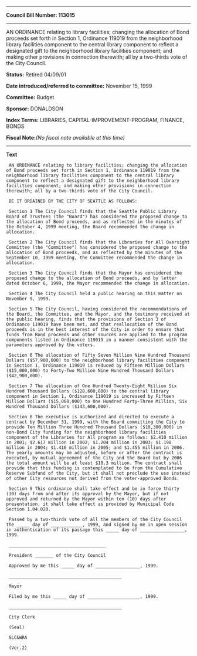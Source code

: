 

********

**Council Bill Number: 113015**
********

 AN ORDINANCE relating to library facilities; changing the allocation of Bond proceeds set forth in Section 1, Ordinance 119019 from the neighborhood library facilities component to the central library component to reflect a designated gift to the neighborhood library facilities component; and making other provisions in connection therewith; all by a two-thirds vote of the City Council.

**Status:** Retired 04/09/01
   
   
**Date introduced/referred to committee:** November 15, 1999
   
**Committee:** Budget
   
**Sponsor:** DONALDSON
   
   
**Index Terms:** LIBRARIES, CAPITAL-IMPROVEMENT-PROGRAM, FINANCE, BONDS

**Fiscal Note:**_(No fiscal note available at this time)_

********

**Text**
   
```
 AN ORDINANCE relating to library facilities; changing the allocation of Bond proceeds set forth in Section 1, Ordinance 119019 from the neighborhood library facilities component to the central library component to reflect a designated gift to the neighborhood library facilities component; and making other provisions in connection therewith; all by a two-thirds vote of the City Council.

 BE IT ORDAINED BY THE CITY OF SEATTLE AS FOLLOWS:

 Section 1 The City Council finds that the Seattle Public Library Board of Trustees (the "Board") has considered the proposed change to the allocation of Bond proceeds, and as reflected in the minutes of the October 4, 1999 meeting, the Board recommended the change in allocation.

 Section 2 The City Council finds that the Libraries for All Oversight Committee (the "Committee") has considered the proposed change to the allocation of Bond proceeds, and as reflected by the minutes of the September 10, 1999 meeting, the Committee recommended the change in allocation.

 Section 3 The City Council finds that the Mayor has considered the proposed change to the allocation of Bond proceeds, and by letter dated October 6, 1999, the Mayor recommended the change in allocation.

 Section 4 The City Council held a public hearing on this matter on November 9, 1999.

 Section 5 The City Council, having considered the recommendations of the Board, the Committee, and the Mayor, and the testimony received at the public hearing, finds that the provisions of Section 3 of Ordinance 119019 have been met, and that reallocation of the Bond proceeds is in the best interest of the City in order to ensure that funds from Bond proceeds and other sources are applied to the program components listed in Ordinance 119019 in a manner consistent with the parameters approved by the voters.

 Section 6 The allocation of Fifty Seven Million Nine Hundred Thousand Dollars ($57,900,000) to the neighborhood library facilities component in Section 1, Ordinance 119019 is reduced by Fifteen Million Dollars ($15,000,000) to Forty-Two Million Nine Hundred Thousand Dollars ($42,900,000).

 Section 7 The allocation of One Hundred Twenty-Eight Million Six Hundred Thousand Dollars ($128,600,000) to the central library component in Section 1, Ordinance 119019 is increased by Fifteen Million Dollars ($15,000,000) to One Hundred Forty-Three Million, Six Hundred Thousand Dollars ($143,600,000).

 Section 8 The executive is authorized and directed to execute a contract by December 31, 1999, with the Board committing the City to provide Ten Million Three Hundred Thousand Dollars ($10,300,000) in non-Bond City funding for the neighborhood library facilities component of the Libraries for All program as follows: $2.410 million in 2001; $2.617 million in 2002; $1.204 million in 2003; $1.198 million in 2004; $1.416 million in 2005; and $1.455 million in 2006. The yearly amounts may be adjusted, before or after the contract is executed, by mutual agreement of the City and the Board but by 2006 the total amount will be at least $10.3 million. The contract shall provide that this funding is contemplated to be from the Cumulative Reserve Subfund of the City, but it shall not preclude the use instead of other City resources not derived from the voter-approved Bonds.

 Section 9 This ordinance shall take effect and be in force thirty (30) days from and after its approval by the Mayor, but if not approved and returned by the Mayor within ten (10) days after presentation, it shall take effect as provided by Municipal Code Section 1.04.020.

 Passed by a two-thirds vote of all the members of the City Council the _____ day of ____________, 1999, and signed by me in open session in authentication of its passage this _____ day of _________________, 1999.

 _____________________________________

 President _______ of the City Council

 Approved by me this _____ day of _________________, 1999.

 ___________________________________________

 Mayor

 Filed by me this _____ day of ____________________, 1999.

 ___________________________________________

 City Clerk

 (Seal)

 SLC&WRA

 (Ver.2)

```
